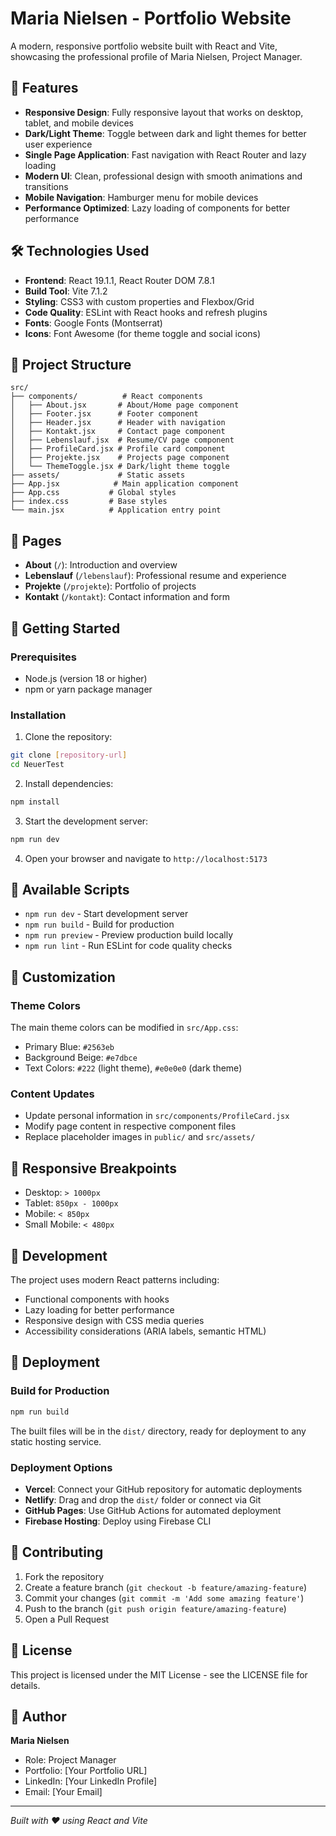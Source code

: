 # Maria Nielsen - Portfolio Website

A modern, responsive portfolio website built with React and Vite, showcasing the professional profile of Maria Nielsen, Project Manager.

## 🚀 Features

- **Responsive Design**: Fully responsive layout that works on desktop, tablet, and mobile devices
- **Dark/Light Theme**: Toggle between dark and light themes for better user experience
- **Single Page Application**: Fast navigation with React Router and lazy loading
- **Modern UI**: Clean, professional design with smooth animations and transitions
- **Mobile Navigation**: Hamburger menu for mobile devices
- **Performance Optimized**: Lazy loading of components for better performance

## 🛠️ Technologies Used

- **Frontend**: React 19.1.1, React Router DOM 7.8.1
- **Build Tool**: Vite 7.1.2
- **Styling**: CSS3 with custom properties and Flexbox/Grid
- **Code Quality**: ESLint with React hooks and refresh plugins
- **Fonts**: Google Fonts (Montserrat)
- **Icons**: Font Awesome (for theme toggle and social icons)

## 📁 Project Structure

```
src/
├── components/          # React components
│   ├── About.jsx       # About/Home page component
│   ├── Footer.jsx      # Footer component
│   ├── Header.jsx      # Header with navigation
│   ├── Kontakt.jsx     # Contact page component
│   ├── Lebenslauf.jsx  # Resume/CV page component
│   ├── ProfileCard.jsx # Profile card component
│   ├── Projekte.jsx    # Projects page component
│   └── ThemeToggle.jsx # Dark/light theme toggle
├── assets/             # Static assets
├── App.jsx            # Main application component
├── App.css           # Global styles
├── index.css         # Base styles
└── main.jsx          # Application entry point
```

## 🎯 Pages

- **About** (`/`): Introduction and overview
- **Lebenslauf** (`/lebenslauf`): Professional resume and experience
- **Projekte** (`/projekte`): Portfolio of projects
- **Kontakt** (`/kontakt`): Contact information and form

## 🚀 Getting Started

### Prerequisites

- Node.js (version 18 or higher)
- npm or yarn package manager

### Installation

1. Clone the repository:

```bash
git clone [repository-url]
cd NeuerTest
```

2. Install dependencies:

```bash
npm install
```

3. Start the development server:

```bash
npm run dev
```

4. Open your browser and navigate to `http://localhost:5173`

## 📜 Available Scripts

- `npm run dev` - Start development server
- `npm run build` - Build for production
- `npm run preview` - Preview production build locally
- `npm run lint` - Run ESLint for code quality checks

## 🎨 Customization

### Theme Colors

The main theme colors can be modified in `src/App.css`:

- Primary Blue: `#2563eb`
- Background Beige: `#e7dbce`
- Text Colors: `#222` (light theme), `#e0e0e0` (dark theme)

### Content Updates

- Update personal information in `src/components/ProfileCard.jsx`
- Modify page content in respective component files
- Replace placeholder images in `public/` and `src/assets/`

## 📱 Responsive Breakpoints

- Desktop: `> 1000px`
- Tablet: `850px - 1000px`
- Mobile: `< 850px`
- Small Mobile: `< 480px`

## 🔧 Development

The project uses modern React patterns including:

- Functional components with hooks
- Lazy loading for better performance
- Responsive design with CSS media queries
- Accessibility considerations (ARIA labels, semantic HTML)

## 🚀 Deployment

### Build for Production

```bash
npm run build
```

The built files will be in the `dist/` directory, ready for deployment to any static hosting service.

### Deployment Options

- **Vercel**: Connect your GitHub repository for automatic deployments
- **Netlify**: Drag and drop the `dist/` folder or connect via Git
- **GitHub Pages**: Use GitHub Actions for automated deployment
- **Firebase Hosting**: Deploy using Firebase CLI

## 🤝 Contributing

1. Fork the repository
2. Create a feature branch (`git checkout -b feature/amazing-feature`)
3. Commit your changes (`git commit -m 'Add some amazing feature'`)
4. Push to the branch (`git push origin feature/amazing-feature`)
5. Open a Pull Request

## 📄 License

This project is licensed under the MIT License - see the LICENSE file for details.

## 👤 Author

**Maria Nielsen**

- Role: Project Manager
- Portfolio: [Your Portfolio URL]
- LinkedIn: [Your LinkedIn Profile]
- Email: [Your Email]

---

_Built with ❤️ using React and Vite_
